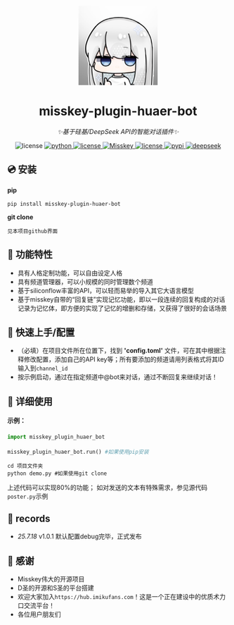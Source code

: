 <div align="center">
  <img src="misskey_plugin_huaer_bot/misc/IMG_1411.PNG" width="180" height="180" alt="MisskeyPluginLogo"></a>
</div>

<div align="center">

# misskey-plugin-huaer-bot

_✨基于硅基/DeepSeek API的智能对话插件✨_

<img src="https://img.shields.io/badge/API-siliconflow-red" alt="license">
</a>
</a>
<a href="https://python.org/">
<img src="https://img.shields.io/badge/python-3.9+-orange.svg" alt="python">
</a>
<a href="https://mit-license.org/">
<img src="https://img.shields.io/badge/license-MIT-yellow.svg" alt="license">
</a>
<a href="https://www.siliconflow.com/">
<a href="https://github.com/misskey-dev/misskey" target="_blank"><img src="https://img.shields.io/badge/misskey-plat-green.svg" alt="Misskey">
<a href="https://github.com/inkink365/misskey-plugin-huaer-bot">
<img src="https://img.shields.io/badge/poetry-managed-cyan" alt="license">
</a>
<a href="https://pypi.org/project/misskey-plugin-huaer-bot/">
    <img src="https://img.shields.io/pypi/v/misskey-plugin-huaer-bot.svg" alt="pypi">
</a>
<a href="https://www.deepseek.com/" target="_blank"><img src="https://github.com/deepseek-ai/DeepSeek-V2/blob/main/figures/badge.svg?raw=true" alt="deepseek">
</a>

</div>

## 💿 安装

__pip__

    pip install misskey-plugin-huaer-bot


__git clone__

    见本项目github界面


## 📜 功能特性
- 具有人格定制功能，可以自由设定人格
- 具有频道管理器，可以小规模的同时管理数个频道
- 基于siliconflow丰富的API，可以轻而易举的导入其它大语言模型
- 基于misskey自带的“回复链”实现记忆功能，即以一段连续的回复构成的对话记录为记忆体，即方便的实现了记忆的增删和存储，又获得了很好的会话场景

## 🧐 快速上手/配置
- （必填）在项目文件所在位置下，找到 **'config.toml'** 文件，可在其中根据注释修改配置，添加自己的API key等；所有要添加的频道请用列表格式将其ID输入到`channel_id`
- 按示例启动，通过在指定频道中@bot来对话，通过不断回复来继续对话！

## 🎉 详细使用
#### 示例：
``` python
import misskey_plugin_huaer_bot

misskey_plugin_huaer_bot.run() #如果使用pip安装
```

``` shell
cd 项目文件夹
python demo.py #如果使用git clone
```

上述代码可以实现80%的功能；
如对发送的文本有特殊需求，参见源代码`poster.py`示例

## 🔭 records
- _25.7.18_ v1.0.1 默认配置debug完毕，正式发布

## 🙏 感谢
- Misskey伟大的开源项目
- D圣的开源和S圣的平台搭建
- 欢迎大家加入`https://hub.imikufans.com`！这是一个正在建设中的优质术力口交流平台！
- 各位用户朋友们

